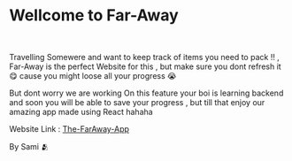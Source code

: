 <h1>Wellcome to Far-Away</h1>
<br>
<p>Travelling Somewere and want to keep track of items you need to pack !! , Far-Away is the perfect Website for this , but make sure you dont refresh it 😋 cause you might loose all your progress 😭 </p> 
<p>But dont worry we are working On this feature your boi is learning backend and soon you will be able to save your progress , but till that enjoy our amazing app made using React hahaha</p>
Website Link : <a href="https://far-away-drab.vercel.app/">The-FarAway-App</a>

By Sami 🫂
      
